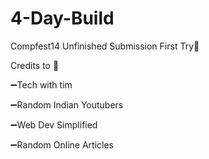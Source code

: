 # 4-Day-Build
Compfest14 Unfinished Submission
First Try🥳

Credits to 🙏

➖Tech with tim

➖Random Indian Youtubers

➖Web Dev Simplified

➖Random Online Articles
